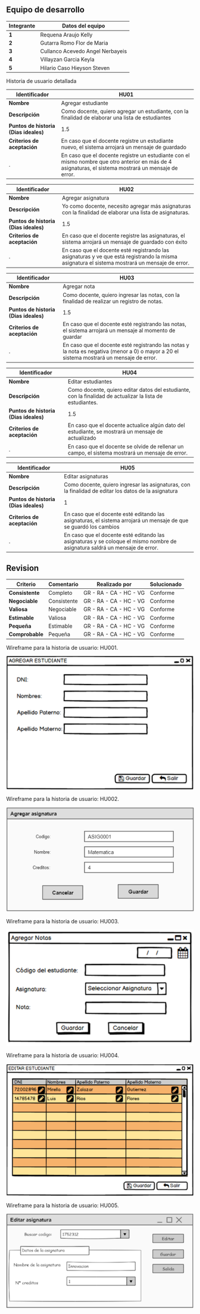 ## Equipo de desarrollo
Integrante | Datos del equipo
---|-----------------
**1** |  Requena Araujo Kelly
**2** |  Gutarra Romo Flor de Maria 
**3** |  Cullanco Acevedo Angel Nerbayeis 
**4** |  Villayzan Garcia Keyla
**5** |  Hilario Caso Hieyson Steven

Historia de usuario detallada

Identificador|HU01
-------------|-------------
**Nombre**|Agregar estudiante
**Descripción**|Como docente, quiero agregar un estudiante, con la finalidad de elaborar una lista de estudiantes
**Puntos de historia (Dias ideales)**| 1.5
**Criterios de aceptación**| En caso que el docente registre un estudiante nuevo, el sistema arrojará un mensaje de guardado
. |En caso que el docente registre un estudiante con el mismo nombre que otro anterior en más de 4 asignaturas, el sistema mostrará un mensaje de error.

Identificador|HU02
-------------|-------------
**Nombre**|Agregar asignatura
**Descripción**|Yo como docente, necesito agregar más asignaturas con la finalidad de elaborar una lista de asignaturas.
**Puntos de historia (Dias ideales)**| 1.5
**Criterios de aceptación**| En caso que el docente registre las asignaturas, el sistema arrojará un mensaje de guardado con éxito
. |En caso que el docente esté registrando las asignaturas y ve que está registrando la misma asignatura el sistema mostrará un mensaje de error.

Identificador|HU03
-------------|-------------
**Nombre**|Agregar nota
**Descripción**|Como docente, quiero ingresar las notas, con la finalidad de realizar un registro de notas.
**Puntos de historia (Dias ideales)**| 1.5
**Criterios de aceptación**| En caso que el docente esté registrando las notas, el sistema arrojará un mensaje al momento de guardar
. |En caso que el docente esté registrando las notas y la nota es negativa (menor a 0) o mayor a 20 el sistema mostrará un mensaje de error.

Identificador|HU04
-------------|-------------
**Nombre**|Editar estudiantes
**Descripción**|Como docente, quiero editar datos del estudiante, con la finalidad de actualizar la lista de estudiantes.
**Puntos de historia (Dias ideales)**| 1.5
**Criterios de aceptación**| En caso que el docente actualice algún dato del estudiante, se mostrará un mensaje de actualizado
. |En caso que el docente se olvide de rellenar un campo, el sistema mostrará un mensaje de error.

Identificador|HU05
-------------|-------------
**Nombre**|Editar asignaturas
**Descripción**|Como docente, quiero ingresar las asignaturas, con la finalidad de editar los datos de la asignatura 
**Puntos de historia (Dias ideales)**| 1
**Criterios de aceptación**|En caso que el docente esté editando  las asignaturas, el sistema arrojará un mensaje de que se guardó los cambios
. |En caso que el docente esté editando las asignaturas y se coloque el mismo nombre de asignatura saldrá un mensaje de error.



## Revision
Criterio | Comentario | Realizado por | Solucionado
---------|-----------|----------------|---------------- 
**Consistente** | Completo | GR - RA - CA - HC - VG | Conforme
**Negociable** | Consistente | GR - RA - CA - HC - VG | Conforme
**Valiosa** | Negociable | GR - RA - CA - HC - VG | Conforme
**Estimable** | Valiosa | GR - RA - CA - HC - VG | Conforme
**Pequeña** | Estimable | GR - RA - CA - HC - VG | Conforme
**Comprobable** | Pequeña | GR - RA - CA - HC - VG | Conforme

Wireframe para la historia de usuario: HU001.

![image](https://github.com/KellyREquena/Proyecto_fin_de_curso/blob/main/agregar%20estudiante.png)



Wireframe para la historia de usuario: HU002.

![image](https://github.com/KellyREquena/Proyecto_fin_de_curso/blob/main/agregar%20asignatura.png)


Wireframe para la historia de usuario: HU003.

![image](https://github.com/KellyREquena/Proyecto_fin_de_curso/blob/Keyla/agregar%20notas.PNG)


Wireframe para la historia de usuario: HU004.

![image](https://github.com/KellyREquena/Proyecto_fin_de_curso/blob/main/editar%20estudiante.png)


Wireframe para la historia de usuario: HU005.

![image](https://github.com/KellyREquena/Proyecto_fin_de_curso/blob/main/editar%20asignatura.png)
